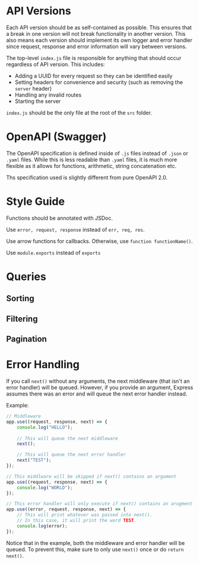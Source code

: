 # API Versions

Each API version should be as self-contained as possible. This ensures that a break in one version will not break functionality in another version. This also means each version should implement its own logger and error handler since request, response and error information will vary between versions.

The top-level `index.js` file is responsible for anything that should occur regardless of API version. This includes:

 - Adding a UUID for every request so they can be identified easily
 - Setting headers for convenience and security (such as removing the `server` header)
 - Handling any invalid routes
 - Starting the server

`index.js` should be the only file at the root of the `src` folder.

# OpenAPI (Swagger)

The OpenAPI specification is defined inside of `.js` files instead of `.json` or `.yaml` files. While this is less readable than `.yaml` files, it is much more flexible as it allows for functions, arithmetic, string concatenation etc.

Ths specification used is slightly different from pure OpenAPI 2.0.

# Style Guide

Functions should be annotated with JSDoc.

Use `error, request, response` instead of `err, req, res`.

Use arrow functions for callbacks. Otherwise, use `function functionName()`.

Use `module.exports` instead of `exports`

# Queries

## Sorting

## Filtering

## Pagination

# Error Handling

If you call `next()` without any arguments, the next middleware (that isn't an error handler) will be queued. However, if you provide an argument, Express assumes there was an error and will queue the next error handler instead.

Example:

```js
// Middleware
app.use((request, response, next) => {
    console.log("HELLO");
    
    // This will queue the next middleware
    next();

    // This will queue the next error handler
    next("TEST");
});

// This middlware will be skipped if next() contains an argument
app.use((request, response, next) => {
    console.log("WORLD");
});

// This error handler will only execute if next() contains an arugment
app.use((error, request, response, next) => {
    // This will print whatever was passed into next().
    // In this case, it will print the word TEST.
    console.log(error);
});
```

Notice that in the example, both the middleware and error handler will be queued. To prevent this, make sure to only use `next()` once or do `return next()`.
